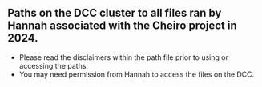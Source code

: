 ## Paths on the DCC cluster to all files ran by Hannah associated with the Cheiro project in 2024.
* Please read the disclaimers within the path file prior to using or accessing the paths.
* You may need permission from Hannah to access the files on the DCC.
